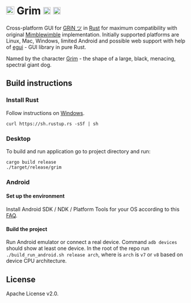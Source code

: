 # <img height="22" src="https://github.com/ardocrat/grim/blob/master/app/src/main/ic_launcher-playstore.png?raw=true"> Grim <img height="20" src="https://github.com/mimblewimble/site/blob/master/assets/images/grin-logo.png?raw=true"> <img height="20" src="https://github.com/ardocrat/grim/blob/master/img/logo.png?raw=true">
Cross-platform GUI for [GRiN ツ](https://grin.mw) in [Rust](https://www.rust-lang.org/) 
for maximum compatibility with original [Mimblewimble](https://github.com/mimblewimble) implementation.
Initially supported platforms are Linux, Mac, Windows, limited Android and possible web support with help of [egui](https://github.com/emilk/egui) - GUI library in pure Rust.

Named by the character [Grim](http://harrypotter.wikia.com/wiki/Grim) - the shape of a large, black, menacing, spectral giant dog.

## Build instructions
### Install Rust

Follow instructions on [Windows](https://forge.rust-lang.org/infra/other-installation-methods.html).

`curl https://sh.rustup.rs -sSf | sh`

### Desktop

To build and run application go to project directory and run:

```
cargo build release
./target/release/grim
```

### Android
#### Set up the environment

Install Android SDK / NDK / Platform Tools for your OS according to this [FAQ](https://github.com/codepath/android_guides/wiki/installing-android-sdk-tools).

#### Build the project
Run Android emulator or connect a real device. Command `adb devices` should show at least one device.
In the root of the repo run `./build_run_android.sh release arch`, where is `arch` is `v7` or `v8` based on device CPU architecture.

## License

Apache License v2.0.